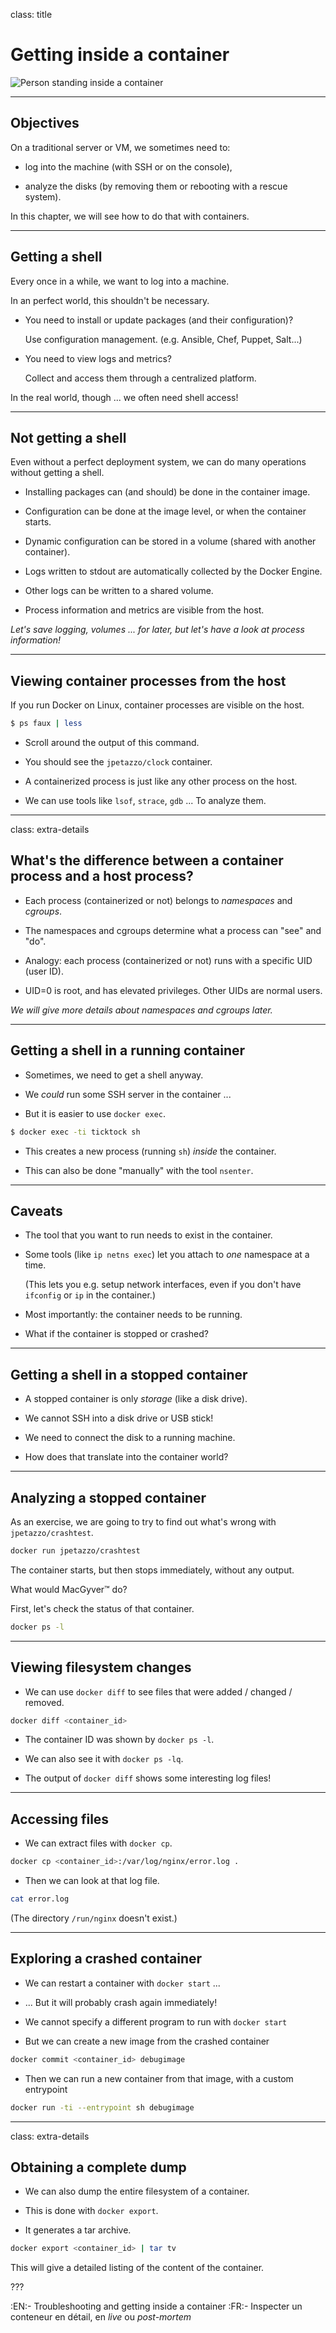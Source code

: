 
class: title

# Getting inside a container

![Person standing inside a container](images/getting-inside.png)

---

## Objectives

On a traditional server or VM, we sometimes need to:

* log into the machine (with SSH or on the console),

* analyze the disks (by removing them or rebooting with a rescue system).

In this chapter, we will see how to do that with containers.

---

## Getting a shell

Every once in a while, we want to log into a machine.

In an perfect world, this shouldn't be necessary.

* You need to install or update packages (and their configuration)?

  Use configuration management. (e.g. Ansible, Chef, Puppet, Salt...)

* You need to view logs and metrics?

  Collect and access them through a centralized platform.

In the real world, though ... we often need shell access!

---

## Not getting a shell

Even without a perfect deployment system, we can do many operations without getting a shell.

* Installing packages can (and should) be done in the container image.

* Configuration can be done at the image level, or when the container starts.

* Dynamic configuration can be stored in a volume (shared with another container).

* Logs written to stdout are automatically collected by the Docker Engine.

* Other logs can be written to a shared volume.

* Process information and metrics are visible from the host.

_Let's save logging, volumes ... for later, but let's have a look at process information!_

---

## Viewing container processes from the host

If you run Docker on Linux, container processes are visible on the host.

```bash
$ ps faux | less
```

* Scroll around the output of this command.

* You should see the `jpetazzo/clock` container.

* A containerized process is just like any other process on the host.

* We can use tools like `lsof`, `strace`, `gdb` ... To analyze them.

---

class: extra-details

## What's the difference between a container process and a host process?

* Each process (containerized or not) belongs to *namespaces* and *cgroups*.

* The namespaces and cgroups determine what a process can "see" and "do".

* Analogy: each process (containerized or not) runs with a specific UID (user ID).

* UID=0 is root, and has elevated privileges. Other UIDs are normal users.

_We will give more details about namespaces and cgroups later._

---

## Getting a shell in a running container

* Sometimes, we need to get a shell anyway.

* We _could_ run some SSH server in the container ...

* But it is easier to use `docker exec`.

```bash
$ docker exec -ti ticktock sh
```

* This creates a new process (running `sh`) _inside_ the container.

* This can also be done "manually" with the tool `nsenter`.

---

## Caveats

* The tool that you want to run needs to exist in the container.

* Some tools (like `ip netns exec`) let you attach to _one_ namespace at a time.

  (This lets you e.g. setup network interfaces, even if you don't have `ifconfig` or `ip` in the container.)

* Most importantly: the container needs to be running.

* What if the container is stopped or crashed?

---

## Getting a shell in a stopped container

* A stopped container is only _storage_ (like a disk drive).

* We cannot SSH into a disk drive or USB stick!

* We need to connect the disk to a running machine.

* How does that translate into the container world?

---

## Analyzing a stopped container

As an exercise, we are going to try to find out what's wrong with `jpetazzo/crashtest`.

```bash
docker run jpetazzo/crashtest
```

The container starts, but then stops immediately, without any output.

What would MacGyver&trade; do?

First, let's check the status of that container.

```bash
docker ps -l
```

---

## Viewing filesystem changes

* We can use `docker diff` to see files that were added / changed / removed.

```bash
docker diff <container_id>
```

* The container ID was shown by `docker ps -l`.

* We can also see it with `docker ps -lq`.

* The output of `docker diff` shows some interesting log files!

---

## Accessing files

* We can extract files with `docker cp`.

```bash
docker cp <container_id>:/var/log/nginx/error.log .
```

* Then we can look at that log file.

```bash
cat error.log
```

(The directory `/run/nginx` doesn't exist.)

---

## Exploring a crashed container

* We can restart a container with `docker start` ...

* ... But it will probably crash again immediately!

* We cannot specify a different program to run with `docker start`

* But we can create a new image from the crashed container

```bash
docker commit <container_id> debugimage
```

* Then we can run a new container from that image, with a custom entrypoint

```bash
docker run -ti --entrypoint sh debugimage
```

---

class: extra-details

## Obtaining a complete dump

* We can also dump the entire filesystem of a container.

* This is done with `docker export`.

* It generates a tar archive.

```bash
docker export <container_id> | tar tv
```

This will give a detailed listing of the content of the container.

???

:EN:- Troubleshooting and getting inside a container
:FR:- Inspecter un conteneur en détail, en *live* ou *post-mortem*
